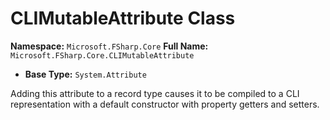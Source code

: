 # CLIMutableAttribute Class

**Namespace:** `Microsoft.FSharp.Core`
**Full Name:** `Microsoft.FSharp.Core.CLIMutableAttribute`
- **Base Type:** `System.Attribute`

Adding this attribute to a record type causes it to be compiled to a CLI representation
 with a default constructor with property getters and setters.